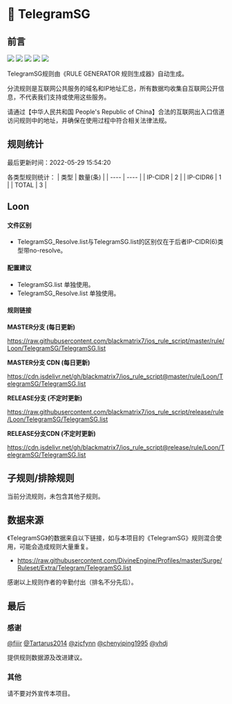 # 🧸 TelegramSG

## 前言

![](https://shields.io/badge/-移除重复规则-ff69b4) ![](https://shields.io/badge/-DOMAIN与DOMAIN--SUFFIX合并-green) ![](https://shields.io/badge/-DOMAIN--SUFFIX间合并-critical) ![](https://shields.io/badge/-DOMAIN--SUFFIX与DOMAIN--KEYWORD合并-blue) ![](https://shields.io/badge/-IP--CIDR(6)合并-blueviolet) 

TelegramSG规则由《RULE GENERATOR 规则生成器》自动生成。

分流规则是互联网公共服务的域名和IP地址汇总，所有数据均收集自互联网公开信息，不代表我们支持或使用这些服务。

请通过【中华人民共和国 People's Republic of China】合法的互联网出入口信道访问规则中的地址，并确保在使用过程中符合相关法律法规。

## 规则统计

最后更新时间：2022-05-29 15:54:20

各类型规则统计：
| 类型 | 数量(条)  | 
| ---- | ----  |
| IP-CIDR | 2  | 
| IP-CIDR6 | 1  | 
| TOTAL | 3  | 


## Loon 

#### 文件区别
- TelegramSG_Resolve.list与TelegramSG.list的区别仅在于后者IP-CIDR(6)类型带no-resolve。

#### 配置建议
- TelegramSG.list 单独使用。
- TelegramSG_Resolve.list 单独使用。

#### 规则链接
**MASTER分支 (每日更新)**

https://raw.githubusercontent.com/blackmatrix7/ios_rule_script/master/rule/Loon/TelegramSG/TelegramSG.list

**MASTER分支 CDN (每日更新)**

https://cdn.jsdelivr.net/gh/blackmatrix7/ios_rule_script@master/rule/Loon/TelegramSG/TelegramSG.list

**RELEASE分支 (不定时更新)**

https://raw.githubusercontent.com/blackmatrix7/ios_rule_script/release/rule/Loon/TelegramSG/TelegramSG.list

**RELEASE分支CDN (不定时更新)**

https://cdn.jsdelivr.net/gh/blackmatrix7/ios_rule_script@release/rule/Loon/TelegramSG/TelegramSG.list

## 子规则/排除规则


当前分流规则，未包含其他子规则。

## 数据来源

《TelegramSG》的数据来自以下链接，如与本项目的《TelegramSG》规则混合使用，可能会造成规则大量重复。

- https://raw.githubusercontent.com/DivineEngine/Profiles/master/Surge/Ruleset/Extra/Telegram/TelegramSG.list


感谢以上规则作者的辛勤付出（排名不分先后）。

## 最后

### 感谢

[@fiiir](https://github.com/fiiir) [@Tartarus2014](https://github.com/Tartarus2014) [@zjcfynn](https://github.com/zjcfynn) [@chenyiping1995](https://github.com/chenyiping1995) [@vhdj](https://github.com/vhdj)

提供规则数据源及改进建议。

### 其他

请不要对外宣传本项目。